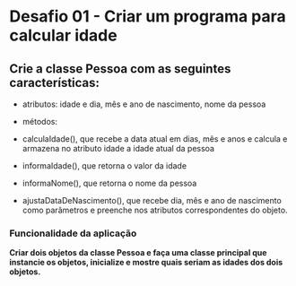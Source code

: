 # Desafio 01 - Criar um programa para calcular idade 

<h2>Crie a classe Pessoa com as seguintes características:</h2>

- atributos: idade e dia, mês e ano de nascimento, nome da pessoa

- métodos:

- calculaIdade(), que recebe a data atual em dias, mês e anos e calcula e armazena no atributo idade a idade atual da pessoa

- informaIdade(), que retorna o valor da idade

- informaNome(), que retorna o nome da pessoa

- ajustaDataDeNascimento(), que recebe dia, mês e ano de nascimento como parâmetros e preenche nos atributos correspondentes do objeto.

<h3>Funcionalidade da aplicação</h3>

**Criar dois objetos da classe Pessoa e faça uma classe principal que instancie os objetos, inicialize e mostre quais seriam as idades dos dois objetos.**
